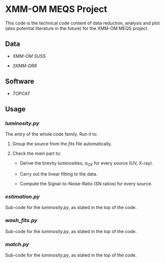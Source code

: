 
# XMM-OM MEQS Project

This code is the technical code content of data reduction, analysis and plot (also potential literature in the future) for the XMM-OM MEQS project.

## Data

- _XMM-OM SUSS_

- _3XMM-DR8_

## Software

- _TOPCAT_

## Usage

### _luminosity.py_

The entry of the whole code family. Run it to:

1. Group the source from the _fits_ file automatically.

2. Check the _main_ part to:

    - Derive the brevity luminosities, $\alpha_{OX}$ for every source (UV, X-ray).

    - Carry out the linear fitting to the data.

    - Compute the Signal-to-Noise-Ratio (SN ratios) for every source. 

### _estimation.py_

Sub-code for the _luminosity.py_, as stated in the top of the code.

### _wash_fits.py_

Sub-code for the _luminosity.py_, as stated in the top of the code.

### _match.py_

Sub-code for the _luminosity.py_, as stated in the top of the code.
